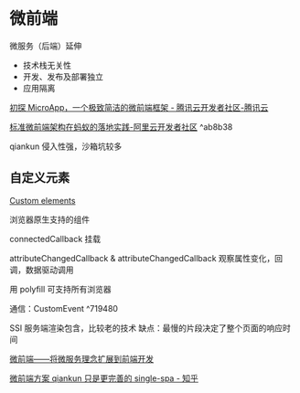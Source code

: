 # 微前端

微服务（后端）延伸

- 技术栈无关性
- 开发、发布及部署独立
- 应用隔离

[初探 MicroApp，一个极致简洁的微前端框架 - 腾讯云开发者社区-腾讯云](https://cloud.tencent.com/developer/article/1967842)

[标准微前端架构在蚂蚁的落地实践-阿里云开发者社区](https://developer.aliyun.com/article/742576) ^ab8b38

qiankun 侵入性强，沙箱坑较多

## 自定义元素

[Custom elements](https://javascript.info/custom-elements)

浏览器原生支持的组件

connectedCallback 挂载

attributeChangedCallback & attributeChangedCallback 观察属性变化，回调，数据驱动调用

用 polyfill 可支持所有浏览器

通信：CustomEvent ^719480

SSI 服务端渲染包含，比较老的技术
缺点：最慢的片段决定了整个页面的响应时间

[微前端——将微服务理念扩展到前端开发](https://micro-frontends.org/)

[微前端方案 qiankun 只是更完善的 single-spa - 知乎](https://zhuanlan.zhihu.com/p/571794756)
